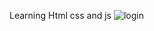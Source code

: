 Learning Html css and js
![login](https://github.com/anjana-flutter/learning-html/assets/126591925/e2cdc4e5-c3af-4685-8428-8f8027e3d709)
